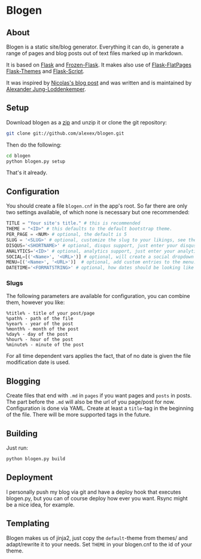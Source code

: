 # Blogen

## About
Blogen is a static site/blog generator. Everything it can do, is generate a range of pages and blog posts out of text files marked up in markdown.

It is based on [Flask](http://flask.pocoo.org/) and [Frozen-Flask](http://packages.python.org/Frozen-Flask/). It makes also use of [Flask-FlatPages](http://packages.python.org/Flask-FlatPages/) [Flask-Themes](http://packages.python.org/Flask-Themes) and [Flask-Script](http://packages.python.org/Flask-Script/).

It was inspired by [Nicolas's blog post](https://nicolas.perriault.net/code/2012/dead-easy-yet-powerful-static-website-generator-with-flask/) and was written and is maintained by [Alexander Jung-Loddenkemper](http://www.julo.ch/about).

## Setup
Download blogen as a [zip](https://github.com/alexex/blogen/zipball/master) and unzip it or clone the git repository:

``` bash
git clone git://github.com/alexex/blogen.git
```

Then do the following:

``` bash
cd blogen
python blogen.py setup
```

That's it already.

## Configuration
You should create a file `blogen.cnf` in the app's root. So far there are only two settings available, of which none is necessary but one recommended:

``` python
TITLE = "Your site's title." # this is recommended
THEME = "<ID>" # this defaults to the default bootstrap theme.
PER_PAGE = <NUM> # optional, the default is 5
SLUG = '<SLUG>' # optional, customize the slug to your likings, see the Slugs section for more info on available parameters
DISQUS='<SHORTNAME>' # optional, disqus support, just enter your disqus shortname here
ANALYTICS='<ID>' # optional, analytics support, just enter your analytics ID here
SOCIAL=[('<Name>', '<URL>')] # optional, will create a social dropdown if given. put a number of tuples you like
MENU=[('<Name>', '<URL>')]  # optional, add custom entries to the menu.
DATETIME='<FORMATSTRING>' # optional, how dates should be looking like on your blog, check out http://docs.python.org/library/datetime.html#strftime-strptime-behavior for further information
```

<h3 id="slugconfiguration">Slugs</h3>
The following parameters are available for configuration, you can combine them, however you like:

	%title% - title of your post/page
	%path% - path of the file
	%year% - year of the post
	%month% - month of the post
	%day% - day of the post
	%hour% - hour of the post
	%minute% - minute of the post 

For all time dependent vars applies the fact, that of no date is given the file modification date is used.

## Blogging
Create files that end with `.md` in `pages` if you want pages and `posts` in posts. The part before the `.md` will also be the url of you page/post for now. Configuration is done via YAML. Create at least a `title`-tag in the beginning of the file. There will be more supported tags in the future.

## Building
Just run:

``` bash
python blogen.py build
```

## Deployment
I personally push my blog via git and have a deploy hook that executes blogen.py, but you can of course deploy how ever you want. Rsync might be a nice idea, for example.

## Templating
Blogen makes us of jinja2, just copy the `default`-theme from themes/ and adapt/rewrite it to your needs. Set `THEME` in your blogen.cnf to the id of your theme.
